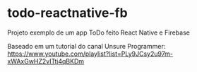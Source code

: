 # todo-reactnative-fb
Projeto exemplo de um app ToDo feito React Native e Firebase

Baseado em um tutorial do canal Unsure Programmer: https://www.youtube.com/playlist?list=PLy9JCsy2u97m-xWAxGwHZ2vITtj4qBKDm 
